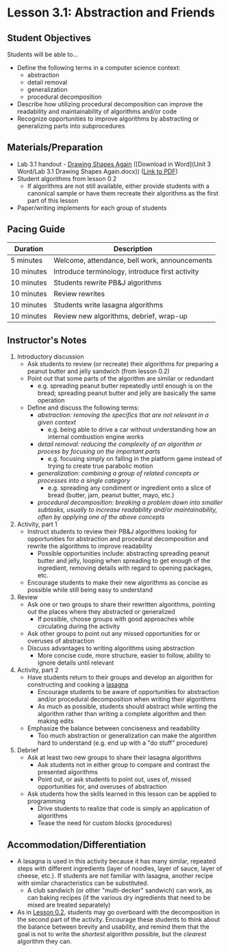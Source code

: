 <!--- REVISED -->
# Lesson 3.1: Abstraction and Friends

## Student Objectives

Students will be able to...

-   Define the following terms in a computer science context:
    -   abstraction
    -   detail removal
    -   generalization
    -   procedural decomposition
-   Describe how utilizing procedural decomposition can improve the readability and maintainability of algorithms and/or code
-   Recognize opportunities to improve algorithms by abstracting or generalizing parts into subprocedures

## Materials/Preparation

-   Lab 3.1 handout - [Drawing Shapes Again](lab_31.md) ([Download in Word](Unit 3 Word/Lab 3.1 Drawing Shapes Again.docx)) ([Link to PDF](https://teals-introcs.gitbooks.io/introduction-to-computer-science-principles/content/Unit%203%20PDF/Lab%203.1%20Drawing%20Shapes%20Again.pdf))
-   Student algorithms from lesson 0.2
    -   If algorithms are not still available, either provide students with a canonical sample or have them recreate their algorithms as the first part of this lesson
-   Paper/writing implements for each group of students

## Pacing Guide

| Duration   | Description                                     |
| ---------- | ----------------------------------------------- |
| 5 minutes  | Welcome, attendance, bell work, announcements   |
| 10 minutes | Introduce terminology, introduce first activity |
| 10 minutes | Students rewrite PB&J algorithms                |
| 10 minutes | Review rewrites                                 |
| 10 minutes | Students write lasagna algorithms               |
| 10 minutes | Review new algorithms, debrief, wrap-up         |

## Instructor's Notes

1.  Introductory discussion
    -   Ask students to review (or recreate) their algorithms for preparing a peanut butter and jelly sandwich (from lesson 0.2)
    -   Point out that some parts of the algorithm are similar or redundant
        -   e.g. spreading peanut butter repeatedly until enough is on the bread; spreading peanut butter and jelly are basically the same operation
    -   Define and discuss the following terms:
        -   _abstraction: removing the specifics that are not relevant in a given context_
            -   e.g. being able to drive a car without understanding how an internal combustion engine works
        -   _detail removal: reducing the complexity of an algorithm or process by focusing on the important parts_
            -   e.g. focusing simply on falling in the platform game instead of trying to create true parabolic motion
        -   _generalization: combining a group of related concepts or processes into a single category_
            -   e.g. spreading any condiment or ingredient onto a slice of bread (butter, jam, peanut butter, mayo, etc.)
        -   _procedural decomposition: breaking a problem down into smaller subtasks, usually to increase readability and/or maintainability, often by applying one of the above concepts_
2.  Activity, part 1
    -   Instruct students to review their PB&J algorithms looking for opportunities for abstraction and procedural decomposition and rewrite the algorithms to improve readability
        -   Possible opportunities include: abstracting spreading peanut butter and jelly, looping when spreading to get enough of the ingredient, removing details with regard to opening packages, etc.
    -   Encourage students to make their new algorithms as concise as possible while still being easy to understand
3.  Review
    -   Ask one or two groups to share their rewritten algorithms, pointing out the places where they abstracted or generalized
        -   If possible, choose groups with good approaches while circulating during the activity
    -   Ask other groups to point out any missed opportunities for or overuses of abstraction
    -   Discuss advantages to writing algorithms using abstraction
        -   More concise code, more structure, easier to follow, ability to ignore details until relevant
4.  Activity, part 2
    -   Have students return to their groups and develop an algorithm for constructing and cooking a [lasagna ](https://en.wikipedia.org/wiki/Lasagne)
        -   Encourage students to be aware of opportunities for abstraction and/or procedural decomposition when writing their algorithms
        -   As much as possible, students should abstract while writing the algorithm rather than writing a complete algorithm and then making edits
    -   Emphasize the balance between conciseness and readability
        -   Too much abstraction or generalization can make the algorithm hard to understand (e.g. end up with a "do stuff" procedure)
5.  Debrief
    -   Ask at least two new groups to share their lasagna algorithms
        -   Ask students not in either group to compare and contrast the presented algorithms
        -   Point out, or ask students to point out, uses of, missed opportunities for, and overuses of abstraction
    -   Ask students how the skills learned in this lesson can be applied to programming
        -   Drive students to realize that code is simply an application of algorithms
        -   Tease the need for custom blocks (procedures)

## Accommodation/Differentiation

-   A lasagna is used in this activity because it has many similar, repeated steps with different ingredients (layer of noodles, layer of sauce, layer of cheese, etc.).  If students are not familiar with lasagna, another recipe with similar characteristics can be substituted.
    -   A club sandwich (or other "multi-decker" sandwich) can work, as can baking recipes (if the various dry ingredients that need to be mixed are treated separately)
-   As in [Lesson 0.2](lesson_02.md), students may go overboard with the decomposition in the second part of the activity.  Encourage these students to think about the balance between brevity and usability, and remind them that the goal is not to write the _shortest_ algorithm possible, but the _clearest_ algorithm they can.
